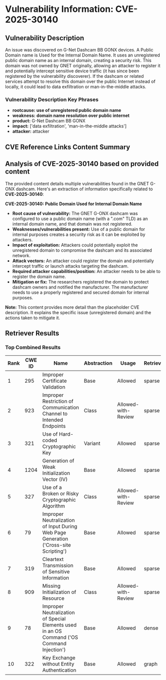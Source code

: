 # Vulnerability Information: CVE-2025-30140

## Vulnerability Description
An issue was discovered on G-Net Dashcam BB GONX devices. A Public Domain name is Used for the Internal Domain Name. It uses an unregistered public domain name as an internal domain, creating a security risk. This domain was not owned by GNET originally, allowing an attacker to register it and potentially intercept sensitive device traffic (it has since been registered by the vulnerability discoverer). If the dashcam or related services attempt to resolve this domain over the public Internet instead of locally, it could lead to data exfiltration or man-in-the-middle attacks.

### Vulnerability Description Key Phrases
- **rootcause:** **use of unregistered public domain name**
- **weakness:** **domain name resolution over public internet**
- **product:** G-Net Dashcam BB GONX
- **impact:** ['data exfiltration', 'man-in-the-middle attacks']
- **attacker:** attacker

## CVE Reference Links Content Summary
## Analysis of CVE-2025-30140 based on provided content

The provided content details multiple vulnerabilities found in the GNET G-ONX dashcam. Here's an extraction of information specifically related to **CVE-2025-30140**:

**CVE-2025-30140: Public Domain Used for Internal Domain Name**

*   **Root cause of vulnerability:** The GNET G-ONX dashcam was configured to use a public domain name (with a ".com" TLD) as an internal domain name, and that domain was not registered.
*   **Weaknesses/vulnerabilities present:** Use of a public domain for internal purposes creates a security risk as it can be exploited by attackers.
*   **Impact of exploitation:** Attackers could potentially exploit the unregistered domain to compromise the dashcam and its associated network.
*   **Attack vectors:** An attacker could register the domain and potentially intercept traffic or launch attacks targeting the dashcam.
*   **Required attacker capabilities/position:** An attacker needs to be able to register the domain name.
*   **Mitigation or fix:** The researchers registered the domain to protect dashcam owners and notified the manufacturer. The manufacturer needs to use a properly registered and secured domain for internal purposes.

**Note:** This content provides more detail than the placeholder CVE description. It explains the specific issue (unregistered domain) and the actions taken to mitigate it.

## Retriever Results

### Top Combined Results

| Rank | CWE ID | Name | Abstraction | Usage  | Retrievers | Individual Scores |
|------|--------|------|-------------|-------|------------|-------------------|
| 1 | 295 | Improper Certificate Validation | Base | Allowed | sparse | 0.577 |
| 2 | 923 | Improper Restriction of Communication Channel to Intended Endpoints | Class | Allowed-with-Review | sparse | 0.563 |
| 3 | 321 | Use of Hard-coded Cryptographic Key | Variant | Allowed | sparse | 0.540 |
| 4 | 1204 | Generation of Weak Initialization Vector (IV) | Base | Allowed | sparse | 0.538 |
| 5 | 327 | Use of a Broken or Risky Cryptographic Algorithm | Class | Allowed-with-Review | sparse | 0.534 |
| 6 | 79 | Improper Neutralization of Input During Web Page Generation ('Cross-site Scripting') | Base | Allowed | sparse | 0.522 |
| 7 | 319 | Cleartext Transmission of Sensitive Information | Base | Allowed | sparse | 0.515 |
| 8 | 909 | Missing Initialization of Resource | Class | Allowed-with-Review | sparse | 0.508 |
| 9 | 78 | Improper Neutralization of Special Elements used in an OS Command ('OS Command Injection') | Base | Allowed | dense | 0.495 |
| 10 | 322 | Key Exchange without Entity Authentication | Base | Allowed | graph | 0.003 |

